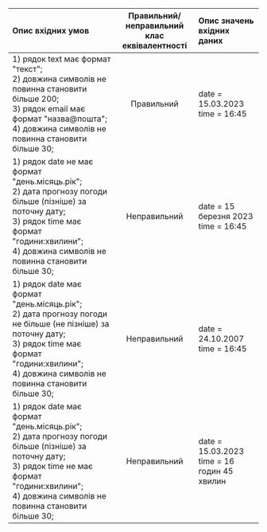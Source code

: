 |Опис вхідних умов|Правильний/неправильний <br> клас еквівалентності|Опис значень вхідних даних|
|:-|:-:|:-|
|1) рядок text має формат "текст"; <br> 2) довжина символів не повинна становити більше 200; <br> 3) рядок email має формат "назва@пошта"; <br> 4) довжина символів не повинна становити більше 30; |Правильний|date = 15.03.2023 <br> time = 16:45|
|1) рядок date не має формат "день.місяць.рік"; <br> 2) дата прогнозу погоди більше (пізніше) за поточну дату; <br> 3) рядок time має формат "години:хвилини"; <br> 4) довжина символів не повинна становити більше 30;|Неправильний|date = 15 березня 2023 <br> time = 16:45|
|1) рядок date має формат "день.місяць.рік"; <br> 2) дата прогнозу погоди не більше (не пізніше) за поточну дату; <br> 3) рядок time має формат "години:хвилини"; <br> 4) довжина символів не повинна становити більше 30;|Неправильний|date = 24.10.2007 <br> time = 16:45|
|1) рядок date має формат "день.місяць.рік"; <br> 2) дата прогнозу погоди більше (пізніше) за поточну дату; <br> 3) рядок time не має формат "години:хвилини"; <br> 4) довжина символів не повинна становити більше 30;|Неправильний|date = 15.03.2023 <br> time = 16 годин 45 хвилин|


